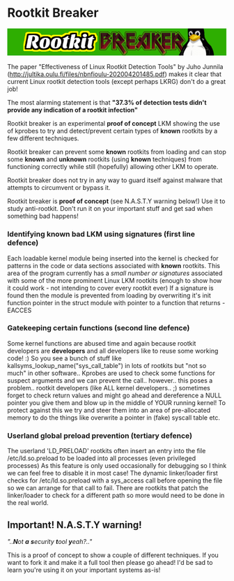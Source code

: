 # Rootkit Breaker

![](rootkit-breaker-logo.png)    

The paper "Effectiveness of Linux Rootkit Detection Tools" by Juho Junnila (http://jultika.oulu.fi/files/nbnfioulu-202004201485.pdf) makes it clear that current Linux rootkit detection tools (except perhaps LKRG) don't do a great job!    

The most alarming statement is that __**"37.3% of detection tests didn't provide any indication of a rootkit infection"**__      

Rootkit breaker is an experimental **proof of concept** LKM showing the use of kprobes to try and detect/prevent certain types of **known** rootkits by a few different techniques.   

Rootkit breaker can prevent some **known** rootkits from loading and can stop some **known** and **unknown** rootkits (using **known** techniques) from functioning correctly while still (hopefully) allowing other LKM to operate. 

Rootkit breaker does not try in any way to guard itself against malware that attempts to circumvent or bypass it. 

Rootkit breaker is **proof of concept** (see N.A.S.T.Y warning below!) Use it to study anti-rootkit. Don't run it on your important stuff and get sad when something bad happens!    

### Identifying known bad LKM using signatures (first line defence)   

Each loadable kernel module being inserted into the kernel is checked for patterns in the code or data sections associated with **known** rootkits. This area of the program currently has a _small number or signatures_ associated with some of the more prominent Linux LKM rootkits (enough to show how it could work - not intending to cover every rootkit ever) If a signature is found then the module is prevented from loading by overwriting it's init function pointer in the struct module with pointer to a function that returns -EACCES  

### Gatekeeping certain functions (second line defence)     

Some kernel functions are abused time and again because rootkit developers are **developers** and all developers like to reuse some working code! :) So you see a bunch of stuff like kallsyms_lookup_name("sys_call_table") in lots of rootkits but "not so much" in other software.. Kprobes are used to check some functions for suspect arguments and we can prevent the call.. however.. this poses a problem.. rootkit developers (like ALL kernel developers.. ;) sometimes forget to check return values and might go ahead and dereference a NULL pointer you give them and blow up in the middle of YOUR running kernel! To protect against this we try and steer them into an area of pre-allocated memory to do the things like overwrite a pointer in (fake) syscall table etc. 

### Userland global preload prevention (tertiary defence)   

The userland 'LD_PRELOAD' rootkits often insert an entry into the file /etc/ld.so.preload to be loaded into all processes (even privileged processes) As this feature is only used occasionally for debugging so I think we can feel free to disable it in most case! The dynamic linker/loader first checks for /etc/ld.so.preload with a sys_access call before opening the file so we can arrange for that call to fail. There are rootkits that patch the linker/loader to check for a different path so more would need to be done in the real world.   

## Important! N.A.S.T.Y warning! 

_"..**N**ot **a** **s**ecurity **t**ool **y**eah?.."_

This is a proof of concept to show a couple of different techniques. If you want to fork it and make it a full tool then please go ahead! I'd be sad to learn you're using it on your important systems as-is! 


